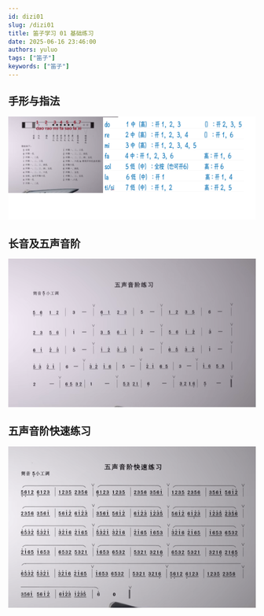 ```yaml
---
id: dizi01
slug: /dizi01
title: 笛子学习 01 基础练习
date: 2025-06-16 23:46:00
authors: yuluo
tags: ["笛子"]
keywords: ["笛子"]
---
```


<!-- truncate -->

## 手形与指法

![手形与指法](/img/dizi/音阶.png)

## 长音及五声音阶

![长音及五声音阶](/img/dizi/image.png)

## 五声音阶快速练习

![长音及五声音阶](/img/dizi/image01.png)
